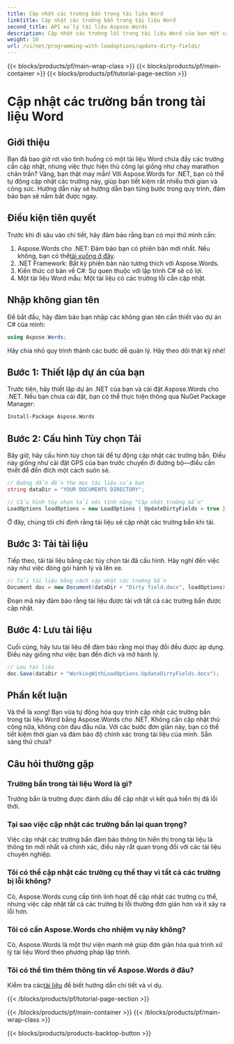 ```yaml
---
title: Cập nhật các trường bẩn trong tài liệu Word
linktitle: Cập nhật các trường bẩn trong tài liệu Word
second_title: API xử lý tài liệu Aspose.Words
description: Cập nhật các trường lỗi trong tài liệu Word của bạn một cách dễ dàng bằng Aspose.Words cho .NET với hướng dẫn từng bước toàn diện này.
weight: 10
url: /vi/net/programming-with-loadoptions/update-dirty-fields/
---
```


{{< blocks/products/pf/main-wrap-class >}}
{{< blocks/products/pf/main-container >}}
{{< blocks/products/pf/tutorial-page-section >}}

# Cập nhật các trường bẩn trong tài liệu Word


## Giới thiệu

Bạn đã bao giờ rơi vào tình huống có một tài liệu Word chứa đầy các trường cần cập nhật, nhưng việc thực hiện thủ công lại giống như chạy marathon chân trần? Vâng, bạn thật may mắn! Với Aspose.Words for .NET, bạn có thể tự động cập nhật các trường này, giúp bạn tiết kiệm rất nhiều thời gian và công sức. Hướng dẫn này sẽ hướng dẫn bạn từng bước trong quy trình, đảm bảo bạn sẽ nắm bắt được ngay.

## Điều kiện tiên quyết

Trước khi đi sâu vào chi tiết, hãy đảm bảo rằng bạn có mọi thứ mình cần:

1.  Aspose.Words cho .NET: Đảm bảo bạn có phiên bản mới nhất. Nếu không, bạn có thể[tải xuống ở đây](https://releases.aspose.com/words/net/).
2. .NET Framework: Bất kỳ phiên bản nào tương thích với Aspose.Words.
3. Kiến thức cơ bản về C#: Sự quen thuộc với lập trình C# sẽ có lợi.
4. Một tài liệu Word mẫu: Một tài liệu có các trường lỗi cần cập nhật.

## Nhập không gian tên

Để bắt đầu, hãy đảm bảo bạn nhập các không gian tên cần thiết vào dự án C# của mình:

```csharp
using Aspose.Words;
```

Hãy chia nhỏ quy trình thành các bước dễ quản lý. Hãy theo dõi thật kỹ nhé!

## Bước 1: Thiết lập dự án của bạn

Trước tiên, hãy thiết lập dự án .NET của bạn và cài đặt Aspose.Words cho .NET. Nếu bạn chưa cài đặt, bạn có thể thực hiện thông qua NuGet Package Manager:

```bash
Install-Package Aspose.Words
```

## Bước 2: Cấu hình Tùy chọn Tải

Bây giờ, hãy cấu hình tùy chọn tải để tự động cập nhật các trường bẩn. Điều này giống như cài đặt GPS của bạn trước chuyến đi đường bộ—điều cần thiết để đến đích một cách suôn sẻ.

```csharp
// Đường dẫn đến thư mục tài liệu của bạn
string dataDir = "YOUR DOCUMENTS DIRECTORY";

// Cấu hình tùy chọn tải với tính năng "Cập nhật trường bẩn"
LoadOptions loadOptions = new LoadOptions { UpdateDirtyFields = true };
```

Ở đây, chúng tôi chỉ định rằng tài liệu sẽ cập nhật các trường bẩn khi tải.

## Bước 3: Tải tài liệu

Tiếp theo, tải tài liệu bằng các tùy chọn tải đã cấu hình. Hãy nghĩ đến việc này như việc đóng gói hành lý và lên xe.

```csharp
// Tải tài liệu bằng cách cập nhật các trường bẩn
Document doc = new Document(dataDir + "Dirty field.docx", loadOptions);
```

Đoạn mã này đảm bảo rằng tài liệu được tải với tất cả các trường bẩn được cập nhật.

## Bước 4: Lưu tài liệu

Cuối cùng, hãy lưu tài liệu để đảm bảo rằng mọi thay đổi đều được áp dụng. Điều này giống như việc bạn đến đích và mở hành lý.

```csharp
// Lưu tài liệu
doc.Save(dataDir + "WorkingWithLoadOptions.UpdateDirtyFields.docx");
```

## Phần kết luận

Và thế là xong! Bạn vừa tự động hóa quy trình cập nhật các trường bẩn trong tài liệu Word bằng Aspose.Words cho .NET. Không cần cập nhật thủ công nữa, không còn đau đầu nữa. Với các bước đơn giản này, bạn có thể tiết kiệm thời gian và đảm bảo độ chính xác trong tài liệu của mình. Sẵn sàng thử chưa?

## Câu hỏi thường gặp

### Trường bẩn trong tài liệu Word là gì?
Trường bẩn là trường được đánh dấu để cập nhật vì kết quả hiển thị đã lỗi thời.

### Tại sao việc cập nhật các trường bẩn lại quan trọng?
Việc cập nhật các trường bẩn đảm bảo thông tin hiển thị trong tài liệu là thông tin mới nhất và chính xác, điều này rất quan trọng đối với các tài liệu chuyên nghiệp.

### Tôi có thể cập nhật các trường cụ thể thay vì tất cả các trường bị lỗi không?
Có, Aspose.Words cung cấp tính linh hoạt để cập nhật các trường cụ thể, nhưng việc cập nhật tất cả các trường bị lỗi thường đơn giản hơn và ít xảy ra lỗi hơn.

### Tôi có cần Aspose.Words cho nhiệm vụ này không?
Có, Aspose.Words là một thư viện mạnh mẽ giúp đơn giản hóa quá trình xử lý tài liệu Word theo phương pháp lập trình.

### Tôi có thể tìm thêm thông tin về Aspose.Words ở đâu?
 Kiểm tra các[tài liệu](https://reference.aspose.com/words/net/) để biết hướng dẫn chi tiết và ví dụ.

{{< /blocks/products/pf/tutorial-page-section >}}

{{< /blocks/products/pf/main-container >}}
{{< /blocks/products/pf/main-wrap-class >}}

{{< blocks/products/products-backtop-button >}}
